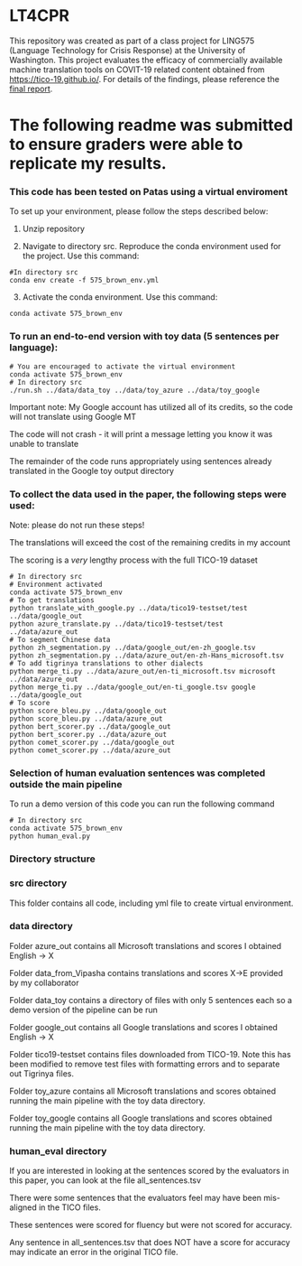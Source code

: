 # LT4CPR

This repository was created as part of a class project for LING575 (Language Technology for Crisis Response) at the University of Washington.
This project evaluates the efficacy of commercially available machine translation tools on COVIT-19 related content obtained from https://tico-19.github.io/.  For details of the findings, please reference the [final report](https://github.com/egollhofer/MT_COVID19/blob/main/Final_report.pdf).


# The following readme was submitted to ensure graders were able to replicate my results.

### This code has been tested on Patas using a virtual enviroment
To set up your environment, please follow the steps described below:

1. Unzip repository

2. Navigate to directory src.  Reproduce the conda environment used for the project. Use this command:

```
#In directory src
conda env create -f 575_brown_env.yml
```
3. Activate the conda environment.  Use this command:

```
conda activate 575_brown_env
```
### To run an end-to-end version with toy data (5 sentences per language):

```
# You are encouraged to activate the virtual environment
conda activate 575_brown_env
# In directory src
./run.sh ../data/data_toy ../data/toy_azure ../data/toy_google
```

Important note: My Google account has utilized all of its credits, so the code will not translate using Google MT

The code will not crash - it will print a message letting you know it was unable to translate

The remainder of the code runs appropriately using sentences already translated in the Google toy output directory


### To collect the data used in the paper, the following steps were used:

Note: please do not run these steps!

The translations will exceed the cost of the remaining credits in my account

The scoring is a *very* lengthy process with the full TICO-19 dataset

```
# In directory src
# Environment activated 
conda activate 575_brown_env
# To get translations
python translate_with_google.py ../data/tico19-testset/test ../data/google_out
python azure_translate.py ../data/tico19-testset/test ../data/azure_out
# To segment Chinese data
python zh_segmentation.py ../data/google_out/en-zh_google.tsv
python zh_segmentation.py ../data/azure_out/en-zh-Hans_microsoft.tsv
# To add tigrinya translations to other dialects
python merge_ti.py ../data/azure_out/en-ti_microsoft.tsv microsoft ../data/azure_out
python merge_ti.py ../data/google_out/en-ti_google.tsv google ../data/google_out
# To score 
python score_bleu.py ../data/google_out
python score_bleu.py ../data/azure_out
python bert_scorer.py ../data/google_out
python bert_scorer.py ../data/azure_out
python comet_scorer.py ../data/google_out
python comet_scorer.py ../data/azure_out
```

### Selection of human evaluation sentences was completed outside the main pipeline
To run a demo version of this code you can run the following command
```
# In directory src
conda activate 575_brown_env
python human_eval.py
```

### Directory structure
### src directory
This folder contains all code, including yml file to create virtual environment.

### data directory
Folder azure_out contains all Microsoft translations and scores I obtained English -> X

Folder data_from_Vipasha contains translations and scores X->E provided by my collaborator

Folder data_toy contains a directory of files with only 5 sentences each so a demo version of the pipeline can be run

Folder google_out contains all Google translations and scores I obtained English -> X

Folder tico19-testset contains files downloaded from TICO-19.  Note this has been modified to remove test files with formatting errors and to separate out Tigrinya files.

Folder toy_azure contains all Microsoft translations and scores obtained running the main pipeline with the toy data directory.

Folder toy_google contains all Google translations and scores obtained running the main pipeline with the toy data directory.

### human_eval directory

If you are interested in looking at the sentences scored by the evaluators in this paper, you can look at the file all_sentences.tsv

There were some sentences that the evaluators feel may have been mis-aligned in the TICO files.

These sentences were scored for fluency but were not scored for accuracy.

Any sentence in all_sentences.tsv that does NOT have a score for accuracy may indicate an error in the original TICO file.

